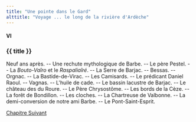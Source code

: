 ```yaml
---
title: "Une pointe dans le Gard"
alttitle: "Voyage ... le long de la rivière d'Ardèche"
---
```


#### VI

### {{ title }}

<div class="tltr">

Neuf ans après. -- Une rechute mythologique de Barbe. -- Le père Pestel. -- La
_Bouto-Vaîro_ et le _Raspaliaîré_. -- La Serre de Barjac. -- Bessas. -- Orgnac.
-- La Bastide-de-Virac. -- Les Camisards. -- Le prédicant Daniel Raoul. --
Vagnas. -- L'huile de cade. -- Le bassin lacustre de Barjac. -- Le château des
du Roure. -- Le Père Chrysostôme. -- Les bords de la Cèze. -- La forêt de
Bondillon. -- Les cloches. -- La Chartreuse de Valbonne. -- La demi-conversion
de notre ami Barbe. -- Le Pont-Saint-Esprit.

</div>

<div id="next">

[Chapitre Suivant](07.html)

</div>
